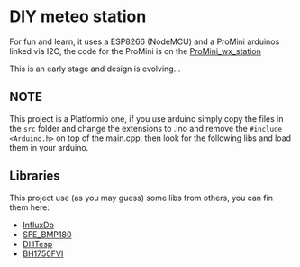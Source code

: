 # DIY meteo station

For fun and learn, it uses a ESP8266 (NodeMCU) and a ProMini arduinos linked via I2C, the code for the ProMini is on the [ProMini_wx_station](https://github.com/stdevPavelmc/promini_wx_station)

This is an early stage and design is evolving...

## NOTE

This project is a Platformio one, if you use arduino simply copy the files in the `src` folder and change the extensions to .ino and remove the `#include <Arduino.h>` on top of the main.cpp, then look for the following libs and load them in your arduino.

## Libraries

This project use (as you may guess) some libs from others, you can fin them here:

- [InfluxDb](https://github.com/tobiasschuerg/ESP8266_Influx_DB)
- [SFE_BMP180](https://github.com/LowPowerLab/SFE_BMP180)
- [DHTesp](https://github.com/beegee-tokyo/DHTesp)
- [BH1750FVI](https://github.com/enjoyneering/BH1750FVI)
